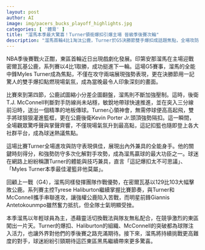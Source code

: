 ```yaml
---
layout: post
author: AI
image: img/pacers_bucks_playoff_highlights.jpg
categories: [ '體育' ]
title: "溜馬本季最大驚喜！Turner領銜爆扣引爆主場 晉級季後賽次輪"
description: "溜馬首輪4比1淘汰公鹿，Turner於G5決勝節雙手爆扣成話題焦點，全場攻防表現優異助隊晉級。球隊年輕主力本季表現亮眼，季後賽之路備受期待。"
---
```

NBA季後賽戰火正酣，東區首輪近日出現戲劇化發展。印第安那溜馬在主場迎戰密爾瓦基公鹿，系列賽以4比1取勝，成功挺進下一輪。這場G5賽事，溜馬的全能中鋒Myles Turner成為焦點，不僅在攻守兩端展現強勢表現，更在決勝節用一記驚人的雙手爆扣點燃現場氣氛，成為當晚最令人印象深刻的畫面。

比賽來到第四節，公鹿試圖縮小分差企圖翻盤，溜馬則不斷加強壓制。這時，後衛T.J. McConnell判斷對手防線尚未站穩，敏銳地帶球快速推進，並在突入三分線前沿時，送出一個精準的地板傳球。Turner心領神會，無需停球便高高起飛，雙手將球狠狠灌進籃框，更在公鹿後衛Kevin Porter Jr.頭頂強勢隔扣。這一瞬間，全場觀眾驚呼聲與掌聲齊響，不僅現場氣氛升到最高點，這記扣籃也隨即登上各大社群平台，成為球迷熱議焦點。

這場比賽Turner全場進攻與防守表現俱佳，展現出內外兼具的全能身手。他的關鍵時刻得分，和強勢防守多次化解對手攻勢，成為溜馬贏球的最大功臣之一。球迷在網路上紛紛稱讚Turner的體能與技巧兼具，直言「這記爆扣太不可思議」、「Myles Turner本季最佳灌籃非他莫屬」。

回顧上一戰（G4），溜馬同樣發揮團隊作戰優勢，在密爾瓦基以129比103大幅擊敗公鹿。系列賽主控Tyrese Haliburton繼續掌握比賽節奏，與Turner和McConnell攜手串聯進攻，讓強權公鹿陷入苦戰，而明星前鋒Giannis Antetokounmpo雖然奮力抵抗，但全隊士氣明顯受挫。

本季溜馬以年輕球員為主，憑藉靈活切換戰法與隊友無私配合，在競爭激烈的東區闖出一片天。Turner的爆扣、Haliburton的組織、McConnell的突破都為球隊注入活力，也讓外界對他們的季後賽之路充滿期待。接下來，溜馬將持續挑戰更高難度的對手，球迷紛紛引頸期待這匹東區黑馬繼續帶來更多驚喜。